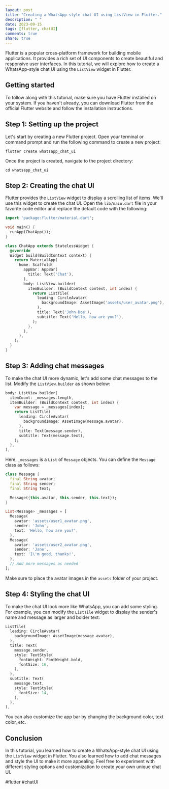 ```yaml
---
layout: post
title: "Creating a WhatsApp-style chat UI using ListView in Flutter."
description: " "
date: 2023-09-15
tags: [flutter, chatUI]
comments: true
share: true
---
```


Flutter is a popular cross-platform framework for building mobile applications. It provides a rich set of UI components to create beautiful and responsive user interfaces. In this tutorial, we will explore how to create a WhatsApp-style chat UI using the `ListView` widget in Flutter.

## Getting started

To follow along with this tutorial, make sure you have Flutter installed on your system. If you haven't already, you can download Flutter from the official Flutter website and follow the installation instructions.

## Step 1: Setting up the project

Let's start by creating a new Flutter project. Open your terminal or command prompt and run the following command to create a new project:

```shell
flutter create whatsapp_chat_ui
```

Once the project is created, navigate to the project directory:

```shell
cd whatsapp_chat_ui
```

## Step 2: Creating the chat UI

Flutter provides the `ListView` widget to display a scrolling list of items. We'll use this widget to create the chat UI. Open the `lib/main.dart` file in your favorite code editor and replace the default code with the following:

```dart
import 'package:flutter/material.dart';

void main() {
  runApp(ChatApp());
}

class ChatApp extends StatelessWidget {
  @override
  Widget build(BuildContext context) {
    return MaterialApp(
      home: Scaffold(
        appBar: AppBar(
          title: Text('Chat'),
        ),
        body: ListView.builder(
          itemBuilder: (BuildContext context, int index) {
            return ListTile(
              leading: CircleAvatar(
                backgroundImage: AssetImage('assets/user_avatar.png'),
              ),
              title: Text('John Doe'),
              subtitle: Text('Hello, how are you?'),
            );
          },
        ),
      ),
    );
  }
}
```

## Step 3: Adding chat messages

To make the chat UI more dynamic, let's add some chat messages to the list. Modify the `ListView.builder` as shown below:

```dart
body: ListView.builder(
  itemCount: _messages.length,
  itemBuilder: (BuildContext context, int index) {
    var message = _messages[index];
    return ListTile(
      leading: CircleAvatar(
        backgroundImage: AssetImage(message.avatar),
      ),
      title: Text(message.sender),
      subtitle: Text(message.text),
    );
  },
),
```

Here, `_messages` is a `List` of `Message` objects. You can define the `Message` class as follows:

```dart
class Message {
  final String avatar;
  final String sender;
  final String text;

  Message({this.avatar, this.sender, this.text});
}

List<Message> _messages = [
  Message(
    avatar: 'assets/user1_avatar.png',
    sender: 'John',
    text: 'Hello, how are you?',
  ),
  Message(
    avatar: 'assets/user2_avatar.png',
    sender: 'Jane',
    text: 'I\'m good, thanks!',
  ),
  // Add more messages as needed
];
```

Make sure to place the avatar images in the `assets` folder of your project.

## Step 4: Styling the chat UI

To make the chat UI look more like WhatsApp, you can add some styling. For example, you can modify the `ListTile` widget to display the sender's name and message as larger and bolder text:

```dart
ListTile(
  leading: CircleAvatar(
    backgroundImage: AssetImage(message.avatar),
  ),
  title: Text(
    message.sender,
    style: TextStyle(
      fontWeight: FontWeight.bold,
      fontSize: 16,
    ),
  ),
  subtitle: Text(
    message.text,
    style: TextStyle(
      fontSize: 14,
    ),
  ),
),
```

You can also customize the app bar by changing the background color, text color, etc.

## Conclusion

In this tutorial, you learned how to create a WhatsApp-style chat UI using the `ListView` widget in Flutter. You also learned how to add chat messages and style the UI to make it more appealing. Feel free to experiment with different styling options and customization to create your own unique chat UI.

#flutter #chatUI